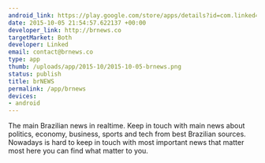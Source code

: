 ```yaml
--- 
android_link: https://play.google.com/store/apps/details?id=com.linked4
date: 2015-10-05 21:54:57.622137 +00:00
developer_link: http://brnews.co
targetMarket: Both
developer: Linked
email: contact@brnews.co
type: app
thumb: /uploads/app/2015-10/2015-10-05-brnews.png
status: publish
title: brNEWS
permalink: /app/brnews
devices: 
- android
---
```


The main Brazilian news in realtime. Keep in touch with main news about politics, economy, business, sports and tech from best Brazilian sources. Nowadays is hard to keep in touch with most important news that matter most here you can find what matter to you.
